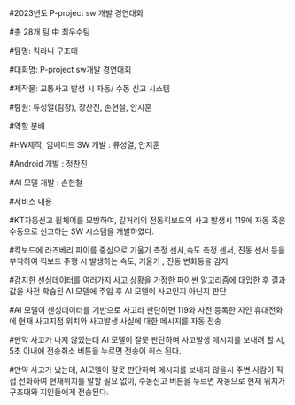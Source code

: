 #2023년도 P-project sw 개발 경연대회

#총 28개 팀 中 최우수팀 

#팀명: 킥라니 구조대

#대회명: P-project sw개발 경연대회

#제작물: 교통사고 발생 시 자동/ 수동 신고 시스템

#팀원: 류성열(팀장), 장찬진, 손현철, 안지훈

#역할 분배

#HW제작, 임베디드 SW 개발 : 류성열, 안지훈

#Android 개발 : 정찬진

#AI 모델 개발 : 손현철

#서비스 내용

#KT자동신고 휠체어를 모방하여, 길거리의 전동킥보드의 사고 발생시 119에 자동 혹은 수동으로 신고하는 SW 시스템을 개발하였다.

#킥보드에 라즈베리 파이를 중심으로 기울기 측정 센서,속도 측정 센서, 진동 센서 등을 부착하여 킥보드 주행 시 발생하는 속도, 기울기 , 진동 변화등을 감지

#감지한 센싱데이터를 여러가지 사고 상황을 가정한 파이썬 알고리즘에 대입한 후 결과 값을 사전 학습된 AI 모델에 주입 후 AI 모델이 사고인지 아닌지 판단

#AI 모델이 센싱데이터를 기반으로 사고라 판단하면 119와 사전 등록한 지인 휴대전화에 현재 사고지점 위치와 사고발생 사실에 대한 메시지를 자동 전송

#만약 사고가 나지 않았는데 AI 모델이 잘못 판단하여 사고발생 메시지를 보내려 할 시, 5초 이내에 전송취소 버튼을 누르면 전송이 취소 된다.

#만약 사고가 났는데, AI모델이 잘못 판단하여 메시지를 보내지 않을시 주변 사람이 직접 전화하여 현재위치를 말할 필요 없이, 수동신고 버튼을 누르면 자동으로 현재 위치가 구조대와 지인들에게 전송된다.
